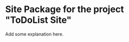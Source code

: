 Site Package for the project "ToDoList Site"
==============================================================

Add some explanation here.

